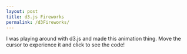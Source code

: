 ```yaml
---
layout: post
title: d3.js Fireworks
permalink: /d3Fireworks/ 
---
```

I was playing around with d3.js and made this animation thing. Move the cursor to experience it and click to see the code!